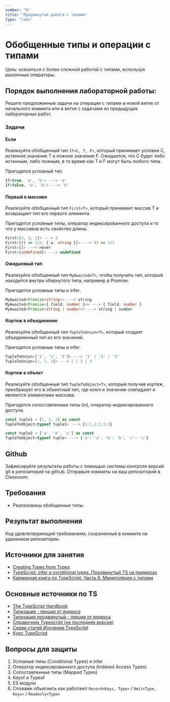 ```yaml
---
number: "6"
title: "Продвинутая работа с типами"
type: "labs"
---
```


# Обобщенные типы и операции с типами

Цель: освоиться с более сложной работой с типами, используя различные операторы.

## Порядок выполнения лабораторной работы:

Решите предложенные задачи на операции с типами в новой ветке от начального коммита или в ветке с задачами из предыдущих лабораторных работ.

### Задачи

#### Если

Реализуйте обобщенный тип `If<C, T, F>`, который принимает условие C, истинное значение T и ложное значение F. Ожидается, что C будет либо истинным, либо ложным, в то время как T и F могут быть любого типа.

Пригодится условный тип.

```ts
If<true, 'a', 'b'> ---> 'a'
If<false, 'a', 'b'> ---> 'b'
```

#### Первый в массиве

Реализуйте обобщенный тип `First<T>`, который принимает массив T и возвращает тип его первого элемента.

Пригодятся условные типы, оператор индексированного доступа и то что у массивов есть свойство длины.

```ts
First<[3, 2, 1]> ---> 3
First<[() => 123, { a: string }]> ---> () => 123
First<[]> ---> never
First<[undefined]> ---> undefined
```

#### Ожидаемый тип

Реализуйте обобщенный тип `MyAwaited<T>`, чтобы получить тип, который находится внутри обернутого типа, например в Promise.

Пригодятся условные типы и infer.

```ts
MyAwaited<Promise<string>> ---> string
MyAwaited<Promise<{ field: number }>> ---> { field: number }
MyAwaited<Promise<string | number>> ---> string | number
```

#### Кортеж в объединение

Реализуйте обобщенный тип `TupleToUnion<T>`, который создает объединенный тип из его значений.

Пригодятся условные типы и infer.

```ts
TupleToUnion<['1', '2', '3']> ---> '1' | '2' | '3'
TupleToUnion<[1, 2, 3]> ---> 1 | 2 | 3
```

#### Кортеж в объект

Реализуйте обобщенный тип `TupleToObject<T>`, который получив кортеж, преобразует его в объектный тип, где ключ и значение совпадают и являются элементами массива.

Пригодятся сопоставленные типы (in), оператор индексированного доступа.

```ts
const tuple1 = [1, 2, 3] as const
TupleToObject<typeof tuple1> ---> {1:1,2:2,3:3}

const tuple2 = ['a', 'b', 'c'] as const
TupleToObject<typeof tuple> ---> {'a': 'a', 'b': 'b', 'c': 'c'}
```

## Github

Зафиксируйте результаты работы с помощью системы контроля версий git в репозиторий на github. Отправьте коммиты на ваш репозиторий в Classroom.

## Требования

- Реализованы обобщенные типы.

## Результат выполнения

Код удовлетворяющий требованиям, сохраненный в коммите на удаленном репозитории.

## Источники для занятия

- [Creating Types from Types](https://www.typescriptlang.org/docs/handbook/2/types-from-types.html)
- [TypeScript: infer и conditional types. Продвинутый TS на примерах](https://habr.com/ru/articles/778190/)
- [Карманная книга по TypeScript. Часть 6. Манипуляции с типами](https://habr.com/ru/companies/macloud/articles/562786/)

## Основные источники по TS

- [The TypeScript Handbook](https://www.typescriptlang.org/docs/handbook/intro.html)
- [Типизация - лекция от яндекса](https://youtube.com/live/M-58whTqjgU)
- [Типизация продвинутый - лекция от яндекса](https://youtube.com/live/YOly5_M040w)
- [Справочник Typescript (не последняя версия)](https://scriptdev.ru/)
- [Серия статей Изучение TypeScript](https://habr.com/ru/articles/663964/)
- [Курс TypeScript](https://code-basics.com/ru/languages/typescript)

## Вопросы для защиты

1. Условные типы (Conditional Types) и infer
1. Оператор индексированного доступа (Indexed Access Types)
1. Сопоставленные типы (Mapped Types)
1. Keyof и Typeof
1. ES модули
1. Словами объяснить как работают `Record<Keys, Type>` / `Omit<Type, Keys>` / `Readonly<Type>`

